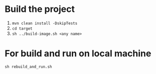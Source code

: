 # Build the project

1. `mvn clean install -DskipTests`
2. `cd target`
3. `sh ../build-image.sh <any name>`

# For build and run on local machine

`sh rebuild_and_run.sh`